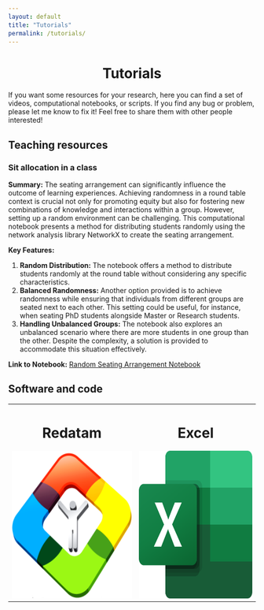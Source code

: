 ```yaml
---
layout: default
title: "Tutorials"
permalink: /tutorials/
---
```


<center> <h1>Tutorials</h1> </center>

If you want some resources for your research, here you can find a set of videos, computational notebooks, or scripts. If you find any bug or problem, please let me know to fix it! Feel free to share them with other people interested!

## Teaching resources

### Sit allocation in a class

**Summary:**
The seating arrangement can significantly influence the outcome of learning experiences. Achieving randomness in a round table context is crucial not only for promoting equity but also for fostering new combinations of knowledge and interactions within a group. However, setting up a random environment can be challenging. This computational notebook presents a method for distributing students randomly using the network analysis library NetworkX to create the seating arrangement.

**Key Features:**
1. **Random Distribution:** The notebook offers a method to distribute students randomly at the round table without considering any specific characteristics.
2. **Balanced Randomness:** Another option provided is to achieve randomness while ensuring that individuals from different groups are seated next to each other. This setting could be useful, for instance, when seating PhD students alongside Master or Research students.
3. **Handling Unbalanced Groups:** The notebook also explores an unbalanced scenario where there are more students in one group than the other. Despite the complexity, a solution is provided to accommodate this situation effectively.

**Link to Notebook:** [Random Seating Arrangement Notebook](https://colab.research.google.com/drive/17_OtGULUDAgJDXVVphjcIraeVN_raJHd?usp=sharing)

## Software and code

<table style="width:100%; border-collapse: collapse; text-align:center;">
  <tr>
    <td>
      <h1>Redatam</h1>
      <a href="/tutorials/redatam">
        <img src="images/REDATAM.png" alt="Redatam" width="300" height="300">
      </a>
    </td>
    <td>
      <h1>Excel</h1>
      <a href="/tutorials/excel">
        <img src="images/Excel.svg" alt="Excel" width="300" height="300">
      </a>
    </td>
  </tr>
</table>

